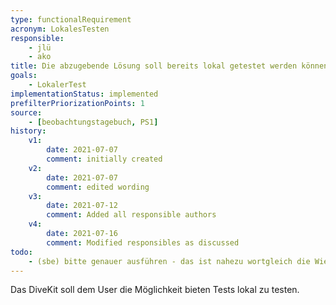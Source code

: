 ```yaml
---
type: functionalRequirement
acronym: LokalesTesten
responsible:
    - jlü
    - ako
title: Die abzugebende Lösung soll bereits lokal getestet werden können
goals: 
    - LokalerTest
implementationStatus: implemented
prefilterPriorizationPoints: 1
source:
    - [beobachtungstagebuch, PS1]
history:
    v1:
        date: 2021-07-07
        comment: initially created
    v2:
        date: 2021-07-07
        comment: edited wording
    v3:
        date: 2021-07-12
        comment: Added all responsible authors
    v4:
        date: 2021-07-16
        comment: Modified responsibles as discussed
todo:
    - (sbe) bitte genauer ausführen - das ist nahezu wortgleich die Wiederholung des Ziels. Welche Features braucht DiveKit, um das Ziel umzusetzen? Sonst bitte eher löschen, hat dann keinen Mehrwert.  
---
```


Das DiveKit soll dem User die Möglichkeit bieten Tests lokal zu testen.
